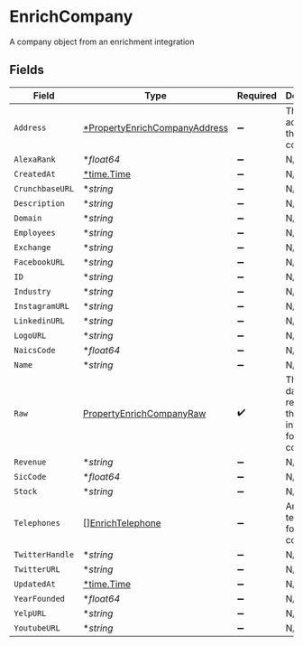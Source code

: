 # EnrichCompany

A company object from an enrichment integration


## Fields

| Field                                                                                | Type                                                                                 | Required                                                                             | Description                                                                          |
| ------------------------------------------------------------------------------------ | ------------------------------------------------------------------------------------ | ------------------------------------------------------------------------------------ | ------------------------------------------------------------------------------------ |
| `Address`                                                                            | [*PropertyEnrichCompanyAddress](../../models/shared/propertyenrichcompanyaddress.md) | :heavy_minus_sign:                                                                   | The address of the company                                                           |
| `AlexaRank`                                                                          | **float64*                                                                           | :heavy_minus_sign:                                                                   | N/A                                                                                  |
| `CreatedAt`                                                                          | [*time.Time](https://pkg.go.dev/time#Time)                                           | :heavy_minus_sign:                                                                   | N/A                                                                                  |
| `CrunchbaseURL`                                                                      | **string*                                                                            | :heavy_minus_sign:                                                                   | N/A                                                                                  |
| `Description`                                                                        | **string*                                                                            | :heavy_minus_sign:                                                                   | N/A                                                                                  |
| `Domain`                                                                             | **string*                                                                            | :heavy_minus_sign:                                                                   | N/A                                                                                  |
| `Employees`                                                                          | **string*                                                                            | :heavy_minus_sign:                                                                   | N/A                                                                                  |
| `Exchange`                                                                           | **string*                                                                            | :heavy_minus_sign:                                                                   | N/A                                                                                  |
| `FacebookURL`                                                                        | **string*                                                                            | :heavy_minus_sign:                                                                   | N/A                                                                                  |
| `ID`                                                                                 | **string*                                                                            | :heavy_minus_sign:                                                                   | N/A                                                                                  |
| `Industry`                                                                           | **string*                                                                            | :heavy_minus_sign:                                                                   | N/A                                                                                  |
| `InstagramURL`                                                                       | **string*                                                                            | :heavy_minus_sign:                                                                   | N/A                                                                                  |
| `LinkedinURL`                                                                        | **string*                                                                            | :heavy_minus_sign:                                                                   | N/A                                                                                  |
| `LogoURL`                                                                            | **string*                                                                            | :heavy_minus_sign:                                                                   | N/A                                                                                  |
| `NaicsCode`                                                                          | **float64*                                                                           | :heavy_minus_sign:                                                                   | N/A                                                                                  |
| `Name`                                                                               | **string*                                                                            | :heavy_minus_sign:                                                                   | N/A                                                                                  |
| `Raw`                                                                                | [PropertyEnrichCompanyRaw](../../models/shared/propertyenrichcompanyraw.md)          | :heavy_check_mark:                                                                   | The raw data returned by the integration for this company                            |
| `Revenue`                                                                            | **string*                                                                            | :heavy_minus_sign:                                                                   | N/A                                                                                  |
| `SicCode`                                                                            | **float64*                                                                           | :heavy_minus_sign:                                                                   | N/A                                                                                  |
| `Stock`                                                                              | **string*                                                                            | :heavy_minus_sign:                                                                   | N/A                                                                                  |
| `Telephones`                                                                         | [][EnrichTelephone](../../models/shared/enrichtelephone.md)                          | :heavy_minus_sign:                                                                   | An array of telephones for this company                                              |
| `TwitterHandle`                                                                      | **string*                                                                            | :heavy_minus_sign:                                                                   | N/A                                                                                  |
| `TwitterURL`                                                                         | **string*                                                                            | :heavy_minus_sign:                                                                   | N/A                                                                                  |
| `UpdatedAt`                                                                          | [*time.Time](https://pkg.go.dev/time#Time)                                           | :heavy_minus_sign:                                                                   | N/A                                                                                  |
| `YearFounded`                                                                        | **float64*                                                                           | :heavy_minus_sign:                                                                   | N/A                                                                                  |
| `YelpURL`                                                                            | **string*                                                                            | :heavy_minus_sign:                                                                   | N/A                                                                                  |
| `YoutubeURL`                                                                         | **string*                                                                            | :heavy_minus_sign:                                                                   | N/A                                                                                  |